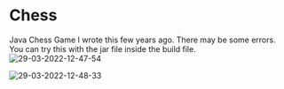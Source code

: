# Chess
Java Chess Game
I wrote this few years ago. There may be some errors.
You can try this with the jar file inside the build file.
![29-03-2022-12-47-54](https://user-images.githubusercontent.com/32203867/160584448-722f1d13-4652-4a0b-a773-5df41bb0b8f1.png)

![29-03-2022-12-48-33](https://user-images.githubusercontent.com/32203867/160584968-69b75f1b-5346-44d4-a3a5-c726dd1f5f85.png)
